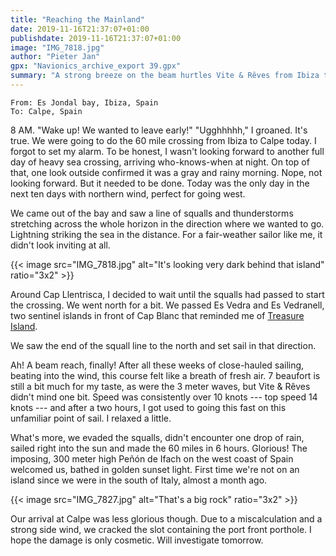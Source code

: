 ```yaml
---
title: "Reaching the Mainland"
date: 2019-11-16T21:37:07+01:00
publishdate: 2019-11-16T21:37:07+01:00
image: "IMG_7818.jpg"
author: "Pieter Jan"
gpx: "Navionics_archive_export 39.gpx"
summary: "A strong breeze on the beam hurtles Vite & Rêves from Ibiza to Calpe."
---
```


`From: Es Jondal bay, Ibiza, Spain`<br/>
`To: Calpe, Spain`

8 AM. "Wake up! We wanted to leave early!" "Ugghhhhh," I groaned. It's true. We were going to do the 60 mile crossing from Ibiza to Calpe today. I forgot to set my alarm. To be honest, I wasn't looking forward to another full day of heavy sea crossing, arriving who-knows-when at night. On top of that, one look outside confirmed it was a gray and rainy morning. Nope, not looking forward. But it needed to be done. Today was the only day in the next ten days with northern wind, perfect for going west.

We came out of the bay and saw a line of squalls and thunderstorms stretching across the whole horizon in the direction where we wanted to go. Lightning striking the sea in the distance. For a fair-weather sailor like me, it didn't look inviting at all.

{{< image src="IMG_7818.jpg" alt="It's looking very dark behind that island" ratio="3x2" >}}

Around Cap Llentrisca, I decided to wait until the squalls had passed to start the crossing. We went north for a bit. We passed Es Vedra and Es Vedranell, two sentinel islands in front of Cap Blanc that reminded me of [Treasure Island](https://www.gutenberg.org/ebooks/120).

We saw the end of the squall line to the north and set sail in that direction.

Ah! A beam reach, finally! After all these weeks of close-hauled sailing, beating into the wind, this course felt like a breath of fresh air. 7 beaufort is still a bit much for my taste, as were the 3 meter waves, but Vite & Rêves didn't mind one bit. Speed was consistently over 10 knots --- top speed 14 knots --- and after a two hours, I got used to going this fast on this unfamiliar point of sail. I relaxed a little.

What's more, we evaded the squalls, didn't encounter one drop of rain, sailed right into the sun and made the 60 miles in 6 hours. Glorious! The imposing, 300 meter high Peñón de Ifach on the west coast of Spain welcomed us, bathed in golden sunset light. First time we're not on an island since we were in the south of Italy, almost a month ago.

{{< image src="IMG_7827.jpg" alt="That's a big rock" ratio="3x2" >}}

Our arrival at Calpe was less glorious though. Due to a miscalculation and a strong side wind, we cracked the slot containing the port front porthole. I hope the damage is only cosmetic. Will investigate tomorrow.
